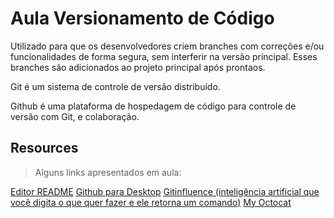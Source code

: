 # Aula Versionamento de Código

Utilizado para que os desenvolvedores criem branches com correções e/ou funcionalidades de forma segura, sem interferir na versão principal. Esses branches são adicionados ao projeto principal após prontaos. 

Git é um sistema de controle de versão distribuído.

Github é uma plataforma de hospedagem de código para controle de versão com Git, e colaboração. 

## Resources 
> Alguns links apresentados em aula:

[Editor README](https://readme.so/pt/editor)
[Github para Desktop](https://desktop.github.com/)
[Gitinfluence (inteligência artificial que você digita o que quer fazer e ele retorna um comando)](https://gitinfluence.com/)
[My Octocat](https://myoctocat.com/)

